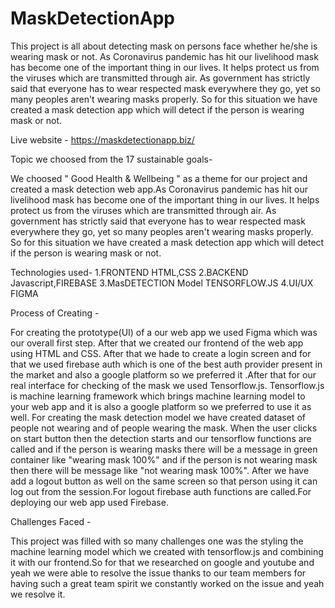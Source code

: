 # MaskDetectionApp

This project is all about detecting mask on persons face whether he/she is wearing mask or not. As Coronavirus pandemic has hit our livelihood mask has become one of the important thing in our lives. It helps protect us from the viruses which are transmitted through air. As government has strictly said that everyone has to wear respected mask everywhere they go, yet so many peoples aren't wearing masks properly. So for this situation we have created a mask detection app which will detect if the person is wearing mask or not. 

Live website - https://maskdetectionapp.biz/

Topic we choosed from the 17 sustainable goals-

We choosed " Good Health & Wellbeing " as a theme for our project and created a mask detection web app.As Coronavirus pandemic has hit our livelihood mask has become one of the important thing in our lives. It helps protect us from the viruses which are transmitted through air. As government has strictly said that everyone has to wear respected mask everywhere they go, yet so many peoples aren't wearing masks properly. So for this situation we have created a mask detection app which will detect if the person is wearing mask or not. 

Technologies used-
1.FRONTEND     HTML,CSS
2.BACKEND Javascript,FIREBASE
3.MasDETECTION Model  TENSORFLOW.JS
4.UI/UX     FIGMA 

Process of Creating -

For creating the prototype(UI) of a our web app we used Figma which was our overall  first step. After that we created our frontend of the web app using HTML and CSS. After that we hade to create a  login screen and for that we  used firebase auth which  is one of the best auth provider present in the market and also a google platform so we preferred it .After that for our real interface for checking of the mask we used Tensorflow.js. Tensorflow.js is machine learning framework which brings machine learning model to your web app and it is also a google platform so we preferred to use it as well. For creating the mask detection model  we have created dataset of people not wearing and of people wearing the mask. When the user clicks on start button then the detection starts and our tensorflow functions are called and if the person is wearing masks there will be a message in green container like "wearing mask 100%" and if the person is not wearing mask then there will be message like "not wearing mask 100%". After we have add a logout button as well on the same screen so that person using it can log out from the session.For logout firebase auth functions are called.For  deploying our web app used Firebase.

Challenges Faced -

This project was filled with so many challenges one was the styling the machine learning model which we created with tensorflow.js and combining it with our frontend.So for that we researched on google and youtube and yeah we were able to resolve the issue thanks to our team members for having such a great team spirit we constantly worked on the issue and yeah we resolve it.
